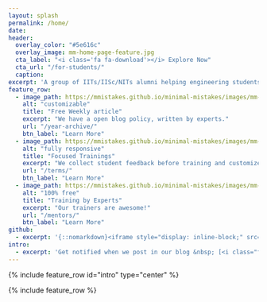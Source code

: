 ```yaml
---
layout: splash
permalink: /home/
date:
header:
  overlay_color: "#5e616c"
  overlay_image: mm-home-page-feature.jpg
  cta_label: "<i class='fa fa-download'></i> Explore Now"
  cta_url: "/for-students/"
  caption:
excerpt: 'A group of IITs/IISc/NITs alumni helping engineering students realize their true potential.<br /> <small>Currently offering short-term courses</small><br /><br /> {::nomarkdown}<iframe style="display: inline-block;" src="https://ghbtns.com/github-btn.html?user=mmistakes&repo=minimal-mistakes&type=star&count=true&size=large" frameborder="0" scrolling="0" width="160px" height="30px"></iframe> <iframe style="display: inline-block;" src="https://ghbtns.com/github-btn.html?user=mmistakes&repo=minimal-mistakes&type=fork&count=true&size=large" frameborder="0" scrolling="0" width="158px" height="30px"></iframe>{:/nomarkdown}'
feature_row:
  - image_path: https://mmistakes.github.io/minimal-mistakes/images/mm-customizable-feature.png
    alt: "customizable"
    title: "Free Weekly article"
    excerpt: "We have a open blog policy, written by experts."
    url: "/year-archive/"
    btn_label: "Learn More"
  - image_path: https://mmistakes.github.io/minimal-mistakes/images/mm-responsive-feature.png
    alt: "fully responsive"
    title: "Focused Trainings"
    excerpt: "We collect student feedback before training and customize as per your needs."
    url: "/terms/"
    btn_label: "Learn More"
  - image_path: https://mmistakes.github.io/minimal-mistakes/images/mm-free-feature.png
    alt: "100% free"
    title: "Training by Experts"
    excerpt: "Our trainers are awesome!"
    url: "/mentors/"
    btn_label: "Learn More"
github:
  - excerpt: '{::nomarkdown}<iframe style="display: inline-block;" src="https://ghbtns.com/github-btn.html?user=mmistakes&repo=minimal-mistakes&type=star&count=true&size=large" frameborder="0" scrolling="0" width="160px" height="30px"></iframe> <iframe style="display: inline-block;" src="https://ghbtns.com/github-btn.html?user=mmistakes&repo=minimal-mistakes&type=fork&count=true&size=large" frameborder="0" scrolling="0" width="158px" height="30px"></iframe>{:/nomarkdown}'
intro:
  - excerpt: 'Get notified when we post in our blog &nbsp; [<i class="fa fa-twitter"></i> @demlabs](https://twitter.com/demlabs){: .btn .btn--twitter}'
---
```


{% include feature_row id="intro" type="center" %}

{% include feature_row %}
